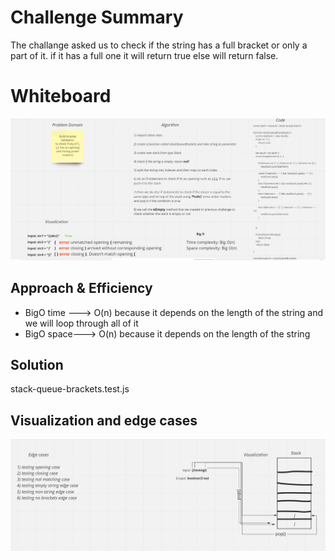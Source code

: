 # Challenge Summary
The challange asked us to check if the string has a full bracket or only a part of it. if it has a full one it will return true else will return false.

# Whiteboard
![](./challenge13.png)

## Approach & Efficiency
* BigO time ---> O(n) because it depends on the length of the string and we will loop through all of it 
* BigO space---> O(n) because it depends on the length of the string

## Solution
stack-queue-brackets.test.js

## Visualization and edge cases
![](./challenge13Visualization.png) 